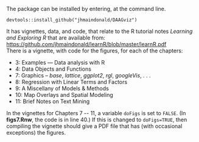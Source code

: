 The package can be installed by entering, at the command line.
```
devtools::install_github("jhmaindonald/DAAGviz")
```
It has vignettes, data, and code, that relate to the R tutorial
notes _Learning and Exploring R_ that are available from:
https://github.com/jhmaindonald/learnR/blob/master/learnR.pdf  
There is a vignette, with code for the figures, for each of
the chapters:

* 3: Examples — Data analysis with R
* 4: Data Objects and Functions
* 7: Graphics – _base_, _lattice_, _ggplot2_, _rgl_, _googleVis_, . . .
* 8: Regression with Linear Terms and Factors
* 9: A Miscellany of Models & Methods 
* 10: Map Overlays and Spatial Modeling
* 11: Brief Notes on Text Mining

In the vignettes for Chapters 7 -- 11, a variable `doFigs`
is set to `FALSE`.  (In __figs7.Rnw__, the code is in line
40.)  If this is changed to `doFigs=TRUE`, then compiling
the vignette should give a PDF file that has (with occasional
exceptions) the figures.

